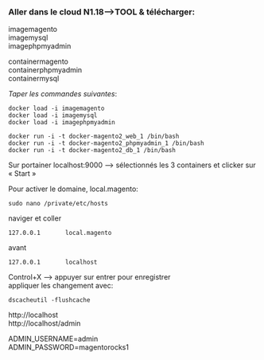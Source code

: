 

### Aller dans le cloud N1.18—>TOOL  & télécharger:

imagemagento  
imagemysql   
imagephpmyadmin  
   
containermagento  
containerphpmyadmin  
containermysql  


*Taper les commandes suivantes*:
```
docker load -i imagemagento
docker load -i imagemysql
docker load -i imagephpmyadmin
```
```
docker run -i -t docker-magento2_web_1 /bin/bash
docker run -i -t docker-magento2_phpmyadmin_1 /bin/bash
docker run -i -t docker-magento2_db_1 /bin/bash
```
Sur portainer localhost:9000 —> sélectionnés les 3 containers et clicker sur « Start »

Pour activer le domaine, local.magento:
```
sudo nano /private/etc/hosts
```
naviger et coller 
```
127.0.0.1       local.magento
```
avant
```
127.0.0.1       localhost
```
Control+X  —> appuyer sur entrer pour enregistrer   
appliquer les changement avec: 
```
dscacheutil -flushcache
```

http://localhost      
http://localhost/admin

ADMIN_USERNAME=admin     
ADMIN_PASSWORD=magentorocks1


